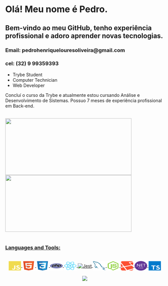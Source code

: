

<h1 class="o"> Olá! Meu nome é Pedro. </h1>
<h2> Bem-vindo ao meu GitHub, tenho experiência profissional e adoro aprender novas tecnologias. </h2>
<h3>Email: pedrohenriquelouresoliveira@gmail.com</h3>
<h3>cel: (32) 9 99359393</h3>


<ul>
<li>Trybe Student</li>
<li>Computer Technician</li>
<li>Web Developer</li>
</ul>

<p> Concluí o curso da Trybe e atualmente estou cursando Análise e Desenvolvimento de Sistemas. Possuo 7 meses de experiência profissional em Back-end.</p>

<div>
  <br>
  <a href="https://github.com/iroDevs">
  <img height="180em" width="400px"  align="center" src="https://github-readme-stats.vercel.app/api?username=iroDevs&show_icons=true&theme=react&include_all_commits=true&count_private=true"/>
  <img height="180em"  width="400px"   align="center" src="https://github-readme-stats.vercel.app/api/top-langs/?username=iroDevs&layout=compact&langs_count=7&theme=react" />
</div>
 <br>
<div  align="center"> 
   <h3 align="left">Languages and Tools:</h3>
  <div style="display: inline_block"><br>
  <img align="center" alt="Rafa-Js" height="30" width="40" src="https://raw.githubusercontent.com/devicons/devicon/master/icons/javascript/javascript-plain.svg">
  <img align="center" alt="HTML" height="30" width="40" src="https://raw.githubusercontent.com/devicons/devicon/master/icons/html5/html5-original.svg">
  <img align="center" alt="CSS" height="30" width="40" src="https://raw.githubusercontent.com/devicons/devicon/master/icons/css3/css3-original.svg">
  <img align="center" alt="PHP" height="30" width="40" src="https://raw.githubusercontent.com/devicons/devicon/master/icons/php/php-original.svg">
  <img align="center" alt="React" height="30" width="40" src="https://raw.githubusercontent.com/devicons/devicon/master/icons/react/react-original.svg">
   <img align="center" alt="Jest" height="30" width="40" src="https://www.vectorlogo.zone/logos/jestjsio/jestjsio-icon.svg">    
    <img align="center" alt="Jest" height="30" width="40" src="https://raw.githubusercontent.com/devicons/devicon/master/icons/mysql/mysql-original.svg">
  <img align="center" alt="Jest" height="30" width="40" src="https://raw.githubusercontent.com/devicons/devicon/master/icons/nodejs/nodejs-original.svg">
    <img align="center" alt="Jest" height="30" width="40" src="https://raw.githubusercontent.com/devicons/devicon/master/icons/laravel/laravel-plain.svg">
     <img align="center" alt="Jest" height="30" width="40" src="https://raw.githubusercontent.com/devicons/devicon/master/icons/dotnetcore/dotnetcore-original.svg">
      <img align="center" alt="Jest" height="30" width="40" src="https://raw.githubusercontent.com/devicons/devicon/master/icons/typescript/typescript-original.svg">
     
     
     
    
    
</div>
  <br>
  <a href="https://www.linkedin.com/in/pedro-henrique-loures-de-oliveira-5a97881b0/" target="_blank"><img src="https://img.shields.io/badge/-LinkedIn-%230077B5?style=for-the-badge&logo=linkedin&logoColor=white" target="_blank"></a> 
 
 
</div>
  
  
 
